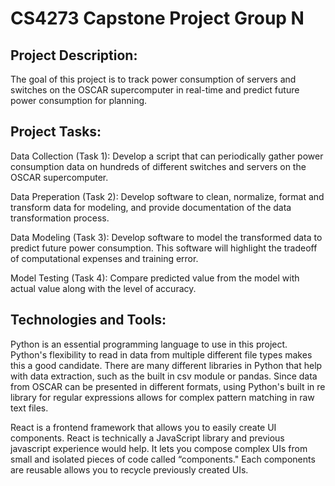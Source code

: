 # CS4273 Capstone Project Group N

## Project Description:
The goal of this project is to track power consumption of servers and switches on the OSCAR supercomputer in real-time and predict future power consumption for planning.

## Project Tasks:
Data Collection (Task 1): Develop a script that can periodically gather power consumption data on hundreds of different switches and servers on the OSCAR supercomputer.

Data Preperation (Task 2): Develop software to clean, normalize, format and transform data for modeling, and provide documentation of the data transformation process.

Data Modeling (Task 3): Develop software to model the transformed data to predict future power consumption. This software will highlight the tradeoff of computational expenses and training error.

Model Testing (Task 4): Compare predicted value from the model with actual value along with the level of accuracy.

## Technologies and Tools: 
Python is an essential programming language to use in this project. Python's flexibility to read in data from multiple different file types makes this a good candidate. There are many different libraries 
in Python that help with data extraction, such as the built in csv module or pandas. Since data from OSCAR can be presented in different formats, using Python's built in re library for regular expressions 
allows for complex pattern matching in raw text files.

React is a frontend framework that allows you to easily create UI components. React is technically a JavaScript library and previous javascript experience would help. It lets you compose complex UIs from small and isolated pieces of code called “components." Each components are reusable allows you to recycle previously created UIs.

